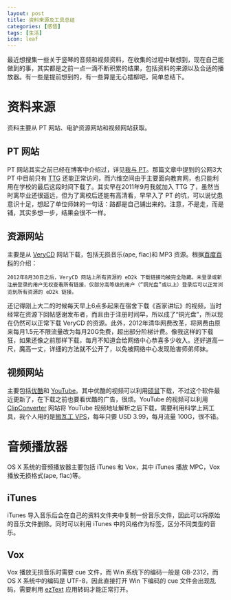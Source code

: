 ```yaml
---
layout: post
title: 资料来源及工具总结
categories: [感悟]
tags: [生活]
icon: leaf
---
```

最近想搜集一些关于竖琴的音频和视频资料，在收集的过程中联想到，现在自己能做到的事，其实都是之前一点一滴不断积累的结果，包括资料的来源以及合适的播放器。有一些是提前想到的，有一些算是无心插柳吧，简单总结下。

# 资料来源
资料主要从 PT 网站、电驴资源网站和视频网站获取。
	
## PT 网站
PT 网站其实之前已经在博客中介绍过，详见[我与 PT]({{site.url}}/2014/08/16/pt-share/)。那篇文章中提到的公网3大 PT 中目前只有 [TTG](https://totheglory.im) 还能正常访问，而六维空间由于主要面向教育网，也只能利用在学校的最后这段时间下载了。其实早在2011年9月我就加入 TTG 了，虽然当时离毕业还很遥远，但为了离校后还能有高清看，早早入了 PT 的坑，可以说忧患意识十足，想起了单位师妹的一句话：路都是自己铺出来的。注意，不是走，而是铺，其实多想一步，结果会很不一样。

## 资源网站
主要是从 [VeryCD](www.verycd.com) 网站下载，包括无损音乐(ape, flac)和 MP3 资源。根据[百度百科](http://baike.baidu.com/link?url=IVVqysXpu0FmjYexEyggr8rTkCLeyVK6QVAeOdrNTsQW8O0THulvKrTB4dcH8bypIMWCw7txXVcQviA8pMDTjq#1)的介绍：

```
2012年8月30日之后，VeryCD 网站上所有资源的 eD2k 下载链接均被完全隐藏。未登录或新注册登录的用户无权查看所有链接，仅部分高等级的用户（“铜光盘”或以上）登录后可以正常浏览到所有资源的 eD2k 链接。
```

还记得刚上大二的时候每天早上6点多起来在宿舍下载《百家讲坛》的视频，当时经常在资源下回帖感谢发布者，而且由于注册时间早，所以成了“铜光盘”，所以现在仍然可以正常下载 VeryCD 的资源。此外，2012年清华网费改革，将网费由原来每月1.5元不限流量改为每月20G免费，超出部分阶梯计费。像我这样的下载狂，如果还像之前那样下载，每月不知道会给网络中心恭喜多少收入。还好道高一尺，魔高一丈，详细的方法就不公开了，以免被网络中心发现贻害师弟师妹。

## 视频网站
主要包括[优酷](www.youku.com)和 [YouTube](www.youtube.com)。其中优酷的视频可以利用[硕鼠](http://www.flvcd.com/)下载，不过这个软件最近更新了，在下载之前也要看优酷的广告，很烦。YouTube 的视频可以利用 [ClipConverter](http://www.clipconverter.cc/) 网站将 YouTube 视频地址解析之后下载，需要利用科学上网工具，我个人用的是[搬瓦工 VPS](http://www.banwagong.me/)，每年只要 USD 3.99，每月流量 100G，很不错。

# 音频播放器

OS X 系统的音频播放器主要包括 iTunes 和 Vox，其中 iTunes 播放 MPC，Vox 播放无损格式(ape, flac)等。

## iTunes
iTunes 导入音乐后会在自己的资料文件夹中复制一份音乐文件，因此可以将原始的音乐文件删除。同时可以利用 iTunes 中的风格作为标签，区分不同类型的音乐。

## Vox
Vox 播放无损音乐时需要 cue 文件，而 Win 系统下的编码一般是 GB-2312，而 OS X 系统中的编码是 UTF-8，因此直接打开 Win 下编码的 cue 文件会出现乱码，需要利用 [ezText](https://itunes.apple.com/cn/app/eztext/id421342426?mt=12) 应用转码才能正常打开。
